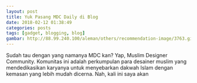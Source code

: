 ```yaml
---
layout: post
title: Yuk Pasang MDC Daily di Blog
date: 2018-02-12 01:38:49
categories: posts
tags: [gadget, blogging, blog]
gambar: http://88.99.240.100/aleman/others/recommendation-image/3763.gif
---
```


Sudah tau dengan yang namanya MDC kan? Yap, Muslim Designer Community. Komunitas ini adalah perkumpulan para desainer muslim yang mendedikasikan karyanya untuk menyebarkan dakwah Islam dengan kemasan yang lebih mudah dicerna. Nah, kali ini saya akan 